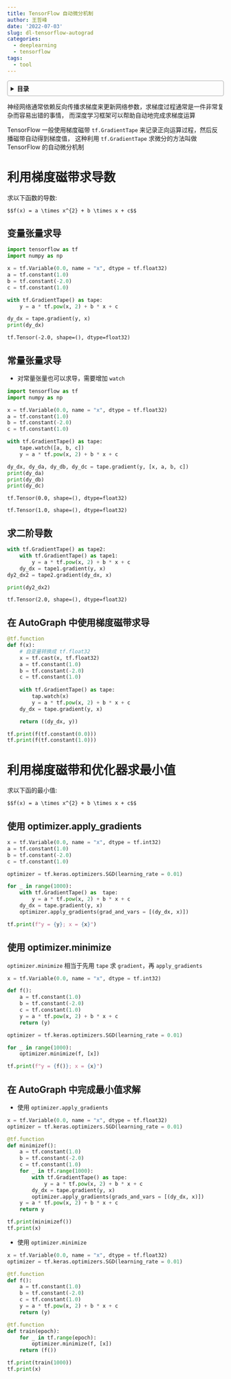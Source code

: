 ```yaml
---
title: TensorFlow 自动微分机制
author: 王哲峰
date: '2022-07-03'
slug: dl-tensorflow-autograd
categories:
  - deeplearning
  - tensorflow
tags:
  - tool
---
```


<style>
details {
    border: 1px solid #aaa;
    border-radius: 4px;
    padding: .5em .5em 0;
}
summary {
    font-weight: bold;
    margin: -.5em -.5em 0;
    padding: .5em;
}
details[open] {
    padding: .5em;
}
details[open] summary {
    border-bottom: 1px solid #aaa;
    margin-bottom: .5em;
}
</style>

<details><summary>目录</summary><p>

- [利用梯度磁带求导数](#利用梯度磁带求导数)
  - [变量张量求导](#变量张量求导)
  - [常量张量求导](#常量张量求导)
  - [求二阶导数](#求二阶导数)
  - [在 AutoGraph 中使用梯度磁带求导](#在-autograph-中使用梯度磁带求导)
- [利用梯度磁带和优化器求最小值](#利用梯度磁带和优化器求最小值)
  - [使用 optimizer.apply_gradients](#使用-optimizerapply_gradients)
  - [使用 optimizer.minimize](#使用-optimizerminimize)
  - [在 AutoGraph 中完成最小值求解](#在-autograph-中完成最小值求解)
</p></details><p></p>

神经网络通常依赖反向传播求梯度来更新网络参数，求梯度过程通常是一件非常复杂而容易出错的事情，
而深度学习框架可以帮助自动地完成求梯度运算

TensorFlow 一般使用梯度磁带 `tf.GradientTape` 来记录正向运算过程，然后反播磁带自动得到梯度值，
这种利用 `tf.GradientTape` 求微分的方法叫做 TensorFlow 的自动微分机制

# 利用梯度磁带求导数

求以下函数的导数:

`$$f(x) = a \times x^{2} + b \times x + c$$`

## 变量张量求导

```python
import tensorflow as tf
import numpy as np

x = tf.Variable(0.0, name = "x", dtype = tf.float32)
a = tf.constant(1.0)
b = tf.constant(-2.0)
c = tf.constant(1.0)

with tf.GradientTape() as tape:
    y = a * tf.pow(x, 2) + b * x + c

dy_dx = tape.gradient(y, x)
print(dy_dx)
```

```
tf.Tensor(-2.0, shape=(), dtype=float32)
```

## 常量张量求导

* 对常量张量也可以求导，需要增加 `watch`

```python
import tensorflow as tf
import numpy as np

x = tf.Variable(0.0, name = "x", dtype = tf.float32)
a = tf.constant(1.0)
b = tf.constant(-2.0)
c = tf.constant(1.0)

with tf.GradientTape() as tape:
    tape.watch([a, b, c])
    y = a * tf.pow(x, 2) + b * x + c

dy_dx, dy_da, dy_db, dy_dc = tape.gradient(y, [x, a, b, c])
print(dy_da)
print(dy_db)
print(dy_dc)
```

```
tf.Tensor(0.0, shape=(), dtype=float32)

tf.Tensor(1.0, shape=(), dtype=float32)
```

## 求二阶导数

```python
with tf.GradientTape() as tape2:
    with tf.GradientTape() as tape1:
        y = a * tf.pow(x, 2) + b * x + c
    dy_dx = tape1.gradient(y, x)
dy2_dx2 = tape2.gradient(dy_dx, x)

print(dy2_dx2)
```

```
tf.Tensor(2.0, shape=(), dtype=float32)
```

## 在 AutoGraph 中使用梯度磁带求导

```python
@tf.function
def f(x):
    # 自变量转换成 tf.float32
    x = tf.cast(x, tf.float32)
    a = tf.constant(1.0)
    b = tf.constant(-2.0)
    c = tf.constant(1.0)
    
    with tf.GradientTape() as tape:
        tap.watch(x)
        y = a * tf.pow(x, 2) + b * x + c
    dy_dx = tape.gradient(y, x)

    return ((dy_dx, y))

tf.print(f(tf.constant(0.0)))
tf.print(f(tf.constant(1.0)))
```

# 利用梯度磁带和优化器求最小值

求以下函的最小值:

`$$f(x) = a \times x^{2} + b \times x + c$$`

## 使用 optimizer.apply_gradients

```python
x = tf.Variable(0.0, name = "x", dtype = tf.int32)
a = tf.constant(1.0)
b = tf.constant(-2.0)
c = tf.constant(1.0)

optimizer = tf.keras.optimizers.SGD(learning_rate = 0.01)

for _ in range(1000):
    with tf.GradientTape() as  tape:
        y = a * tf.pow(x, 2) + b * x + c
    dy_dx = tape.gradient(y, x)
    optimizer.apply_gradients(grad_and_vars = [(dy_dx, x)])

tf.print(f"y = {y}; x = {x}")
```

## 使用 optimizer.minimize

`optimizer.minimize` 相当于先用 `tape` 求 `gradient`，再 `apply_gradients`

```python
x = tf.Variable(0.0, name = "x", dtype = tf.int32)

def f():
    a = tf.constant(1.0)
    b = tf.constant(-2.0)
    c = tf.constant(1.0)
    y = a * tf.pow(x, 2) + b * x + c
    return (y)

optimizer = tf.keras.optimizers.SGD(learning_rate = 0.01)

for _ in range(1000):
    optimizer.minimize(f, [x])

tf.print(f"y = {f()}; x = {x}")
```

## 在 AutoGraph 中完成最小值求解

* 使用 `optimizer.apply_gradients`

```python
x = tf.Variable(0.0, name = "x", dtype = tf.float32)
optimizer = tf.keras.optimizers.SGD(learning_rate = 0.01)

@tf.function
def minimizef():
    a = tf.constant(1.0)
    b = tf.constant(-2.0)
    c = tf.constant(1.0)
    for _ in tf.range(1000):
        with tf.GradientTape() as tape:
            y = a * tf.pow(x, 2) + b * x + c
        dy_dx = tape.gradient(y, x)
        optimizer.apply_gradients(grads_and_vars = [(dy_dx, x)])
    y = a * tf.pow(x, 2) + b * x + c
    return y

tf.print(minimizef())
tf.print(x)
```

* 使用 `optimizer.minimize`

```python
x = tf.Variable(0.0, name = "x", dtype = tf.float32)
optimizer = tf.keras.optimizers.SGD(learning_rate = 0.01)

@tf.function
def f():
    a = tf.constant(1.0)
    b = tf.constant(-2.0)
    c = tf.constant(1.0)
    y = a * tf.pow(x, 2) + b * x + c
    return (y)

@tf.function
def train(epoch):
    for _ in tf.range(epoch):
        optimizer.minimize(f, [x])
    return (f())

tf.print(train(1000))
tf.print(x)
```

